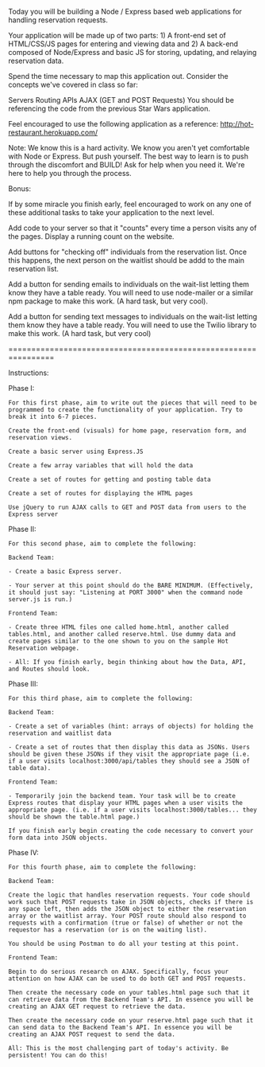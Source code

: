 Today you will be building a Node / Express based web applications for handling reservation requests.

Your application will be made up of two parts: 1) A front-end set of HTML/CSS/JS pages for entering and viewing data and 2) A back-end composed of Node/Express and basic JS for storing, updating, and relaying reservation data.

Spend the time necessary to map this application out. Consider the concepts we've covered in class so far:

Servers
Routing
APIs
AJAX (GET and POST Requests)
You should be referencing the code from the previous Star Wars application.

Feel encouraged to use the following application as a reference: http://hot-restaurant.herokuapp.com/

Note: We know this is a hard activity. We know you aren't yet comfortable with Node or Express. But push yourself. The best way to learn is to push through the discomfort and BUILD! Ask for help when you need it. We're here to help you through the process.

Bonus:

If by some miracle you finish early, feel encouraged to work on any one of these additional tasks to take your application to the next level.

Add code to your server so that it "counts" every time a person visits any of the pages. Display a running count on the website.

Add buttons for "checking off" individuals from the reservation list. Once this happens, the next person on the waitlist should be addd to the main reservation list.

Add a button for sending emails to individuals on the wait-list letting them know they have a table ready. You will need to use node-mailer or a similar npm package to make this work. (A hard task, but very cool).

Add a button for sending text messages to individuals on the wait-list letting them know they have a table ready. You will need to use the Twilio library to make this work. (A hard task, but very cool)


================================================================

Instructions:

Phase I: 

	For this first phase, aim to write out the pieces that will need to be programmed to create the functionality of your application. Try to break it into 6-7 pieces.

	Create the front-end (visuals) for home page, reservation form, and reservation views.

	Create a basic server using Express.JS

	Create a few array variables that will hold the data

	Create a set of routes for getting and posting table data

	Create a set of routes for displaying the HTML pages

	Use jQuery to run AJAX calls to GET and POST data from users to the Express server

Phase II: 

	For this second phase, aim to complete the following:

	Backend Team:

	- Create a basic Express server.

	- Your server at this point should do the BARE MINIMUM. (Effectively, it should just say: "Listening at PORT 3000" when the command node server.js is run.)

	Frontend Team:

	- Create three HTML files one called home.html, another called tables.html, and another called reserve.html. Use dummy data and create pages similar to the one shown to you on the sample Hot Reservation webpage.

	- All: If you finish early, begin thinking about how the Data, API, and Routes should look.

Phase III: 

	For this third phase, aim to complete the following:

	Backend Team:

	- Create a set of variables (hint: arrays of objects) for holding the reservation and waitlist data

	- Create a set of routes that then display this data as JSONs. Users should be given these JSONs if they visit the appropriate page (i.e. if a user visits localhost:3000/api/tables they should see a JSON of table data).

	Frontend Team:

	- Temporarily join the backend team. Your task will be to create Express routes that display your HTML pages when a user visits the appropriate page. (i.e. if a user visits localhost:3000/tables... they should be shown the table.html page.)

	If you finish early begin creating the code necessary to convert your form data into JSON objects.


Phase IV: 

	For this fourth phase, aim to complete the following:

	Backend Team:

	Create the logic that handles reservation requests. Your code should work such that POST requests take in JSON objects, checks if there is any space left, then adds the JSON object to either the reservation array or the waitlist array. Your POST route should also respond to requests with a confirmation (true or false) of whether or not the requestor has a reservation (or is on the waiting list).

	You should be using Postman to do all your testing at this point.

	Frontend Team:

	Begin to do serious research on AJAX. Specifically, focus your attention on how AJAX can be used to do both GET and POST requests.

	Then create the necessary code on your tables.html page such that it can retrieve data from the Backend Team's API. In essence you will be creating an AJAX GET request to retrieve the data.

	Then create the necessary code on your reserve.html page such that it can send data to the Backend Team's API. In essence you will be creating an AJAX POST request to send the data.

	All: This is the most challenging part of today's activity. Be persistent! You can do this!



	